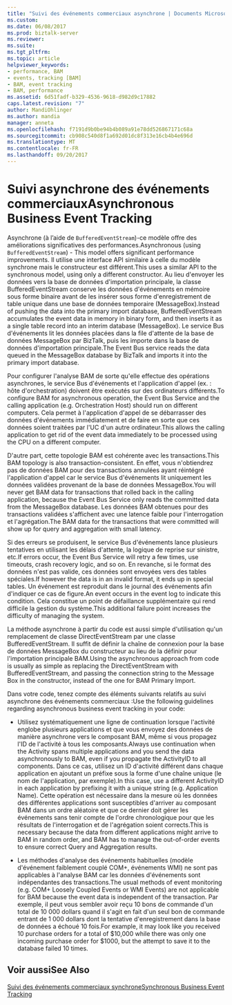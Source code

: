 ```yaml
---
title: "Suivi des événements commerciaux asynchrone | Documents Microsoft"
ms.custom: 
ms.date: 06/08/2017
ms.prod: biztalk-server
ms.reviewer: 
ms.suite: 
ms.tgt_pltfrm: 
ms.topic: article
helpviewer_keywords:
- performance, BAM
- events, tracking [BAM]
- BAM, event tracking
- BAM, performance
ms.assetid: 6d51fadf-b329-4536-9618-d982d9c17882
caps.latest.revision: "7"
author: MandiOhlinger
ms.author: mandia
manager: anneta
ms.openlocfilehash: f7191d9b0be94b4b089a91e78dd526867171c68a
ms.sourcegitcommit: cb908c540d8f1a692d01dc8f313e16cb4b4e696d
ms.translationtype: MT
ms.contentlocale: fr-FR
ms.lasthandoff: 09/20/2017
---
```

# <a name="asynchronous-business-event-tracking"></a><span data-ttu-id="5674d-102">Suivi asynchrone des événements commerciaux</span><span class="sxs-lookup"><span data-stu-id="5674d-102">Asynchronous Business Event Tracking</span></span>
<span data-ttu-id="5674d-103">Asynchrone (à l’aide de `BufferedEventStream`)-ce modèle offre des améliorations significatives des performances.</span><span class="sxs-lookup"><span data-stu-id="5674d-103">Asynchronous (using `BufferedEventStream`) - This model offers significant performance improvements.</span></span> <span data-ttu-id="5674d-104">Il utilise une interface API similaire à celle du modèle synchrone mais le constructeur est différent.</span><span class="sxs-lookup"><span data-stu-id="5674d-104">This uses a similar API to the synchronous model, using only a different constructor.</span></span> <span data-ttu-id="5674d-105">Au lieu d'envoyer les données vers la base de données d'importation principale, la classe BufferedEventStream conserve les données d'événements en mémoire sous forme binaire avant de les insérer sous forme d'enregistrement de table unique dans une base de données temporaire (MessageBox).</span><span class="sxs-lookup"><span data-stu-id="5674d-105">Instead of pushing the data into the primary import database, BufferedEventStream accumulates the event data in memory in binary form, and then inserts it as a single table record into an interim database (MessageBox).</span></span> <span data-ttu-id="5674d-106">Le service Bus d'événements lit les données placées dans la file d'attente de la base de données MessageBox par BizTalk, puis les importe dans la base de données d'importation principale.</span><span class="sxs-lookup"><span data-stu-id="5674d-106">The Event Bus service reads the data queued in the MessageBox database by BizTalk and imports it into the primary import database.</span></span>  
  
 <span data-ttu-id="5674d-107">Pour configurer l'analyse BAM de sorte qu'elle effectue des opérations asynchrones, le service Bus d'événements et l'application d'appel (ex. : hôte d'orchestration) doivent être exécutés sur des ordinateurs différents.</span><span class="sxs-lookup"><span data-stu-id="5674d-107">To configure BAM for asynchronous operation, the Event Bus Service and the calling application (e.g. Orchestration Host) should run on different computers.</span></span> <span data-ttu-id="5674d-108">Cela permet à l'application d'appel de se débarrasser des données d'événements immédiatement et de faire en sorte que ces données soient traitées par l'UC d'un autre ordinateur.</span><span class="sxs-lookup"><span data-stu-id="5674d-108">This allows the calling application to get rid of the event data immediately to be processed using the CPU on a different computer.</span></span>  
  
 <span data-ttu-id="5674d-109">D'autre part, cette topologie BAM est cohérente avec les transactions.</span><span class="sxs-lookup"><span data-stu-id="5674d-109">This BAM topology is also transaction-consistent.</span></span> <span data-ttu-id="5674d-110">En effet, vous n'obtiendrez pas de données BAM pour des transactions annulées ayant réintégré l'application d'appel car le service Bus d'événements lit uniquement les données validées provenant de la base de données MessageBox.</span><span class="sxs-lookup"><span data-stu-id="5674d-110">You will never get BAM data for transactions that rolled back in the calling application, because the Event Bus Service only reads the committed data from the MessageBox database.</span></span> <span data-ttu-id="5674d-111">Les données BAM obtenues pour des transactions validées s'affichent avec une latence faible pour l'interrogation et l'agrégation.</span><span class="sxs-lookup"><span data-stu-id="5674d-111">The BAM data for the transactions that were committed will show up for query and aggregation with small latency.</span></span>  
  
 <span data-ttu-id="5674d-112">Si des erreurs se produisent, le service Bus d'événements lance plusieurs tentatives en utilisant les délais d'attente, la logique de reprise sur sinistre, etc.</span><span class="sxs-lookup"><span data-stu-id="5674d-112">If errors occur, the Event Bus Service will retry a few times, use timeouts, crash recovery logic, and so on.</span></span> <span data-ttu-id="5674d-113">En revanche, si le format des données n'est pas valide, ces données sont envoyées vers des tables spéciales.</span><span class="sxs-lookup"><span data-stu-id="5674d-113">If however the data is in an invalid format, it ends up in special tables.</span></span> <span data-ttu-id="5674d-114">Un événement est reproduit dans le journal des événements afin d'indiquer ce cas de figure.</span><span class="sxs-lookup"><span data-stu-id="5674d-114">An event occurs in the event log to indicate this condition.</span></span> <span data-ttu-id="5674d-115">Cela constitue un point de défaillance supplémentaire qui rend difficile la gestion du système.</span><span class="sxs-lookup"><span data-stu-id="5674d-115">This additional failure point increases the difficulty of managing the system.</span></span>  
  
 <span data-ttu-id="5674d-116">La méthode asynchrone à partir du code est aussi simple d'utilisation qu'un remplacement de classe DirectEventStream par une classe BufferedEventStream. Il suffit de définir la chaîne de connexion pour la base de données MessageBox du constructeur au lieu de la définir pour l'importation principale BAM.</span><span class="sxs-lookup"><span data-stu-id="5674d-116">Using the asynchronous approach from code is usually as simple as replacing the DirectEventStream with BufferedEventStream, and passing the connection string to the Message Box in the constructor, instead of the one for BAM Primary Import.</span></span>  
  
 <span data-ttu-id="5674d-117">Dans votre code, tenez compte des éléments suivants relatifs au suivi asynchrone des événements commerciaux :</span><span class="sxs-lookup"><span data-stu-id="5674d-117">Use the following guidelines regarding asynchronous business event tracking in your code:</span></span>  
  
-   <span data-ttu-id="5674d-118">Utilisez systématiquement une ligne de continuation lorsque l'activité englobe plusieurs applications et que vous envoyez des données de manière asynchrone vers le composant BAM, même si vous propagez l'ID de l'activité à tous les composants.</span><span class="sxs-lookup"><span data-stu-id="5674d-118">Always use continuation when the Activity spans multiple applications and you send the data asynchronously to BAM, even if you propagate the ActivityID to all components.</span></span> <span data-ttu-id="5674d-119">Dans ce cas, utilisez un ID d'activité différent dans chaque application en ajoutant un préfixe sous la forme d'une chaîne unique (le nom de l'application, par exemple).</span><span class="sxs-lookup"><span data-stu-id="5674d-119">In this case, use a different ActivityID in each application by prefixing it with a unique string (e.g. Application Name).</span></span> <span data-ttu-id="5674d-120">Cette opération est nécessaire dans la mesure où les données des différentes applications sont susceptibles d'arriver au composant BAM dans un ordre aléatoire et que ce dernier doit gérer les événements sans tenir compte de l'ordre chronologique pour que les résultats de l'interrogation et de l'agrégation soient corrects.</span><span class="sxs-lookup"><span data-stu-id="5674d-120">This is necessary because the data from different applications might arrive to BAM in random order, and BAM has to manage the out-of-order events to ensure correct Query and Aggregation results.</span></span>  
  
-   <span data-ttu-id="5674d-121">Les méthodes d'analyse des événements habituelles (modèle d'événement faiblement couplé COM+, événements WMI) ne sont pas applicables à l'analyse BAM car les données d'événements sont indépendantes des transactions.</span><span class="sxs-lookup"><span data-stu-id="5674d-121">The usual methods of event monitoring (e.g. COM+ Loosely Coupled Events or WMI Events) are not applicable for BAM because the event data is independent of the transaction.</span></span> <span data-ttu-id="5674d-122">Par exemple, il peut vous sembler avoir reçu 10 bons de commande d'un total de 10 000 dollars quand il s'agit en fait d'un seul bon de commande entrant de 1 000 dollars dont la tentative d'enregistrement dans la base de données a échoué 10 fois.</span><span class="sxs-lookup"><span data-stu-id="5674d-122">For example, it may look like you received 10 purchase orders for a total of $10,000 while there was only one incoming purchase order for $1000, but the attempt to save it to the database failed 10 times.</span></span>  
  
## <a name="see-also"></a><span data-ttu-id="5674d-123">Voir aussi</span><span class="sxs-lookup"><span data-stu-id="5674d-123">See Also</span></span>  

 [<span data-ttu-id="5674d-124">Suivi des événements commerciaux synchrone</span><span class="sxs-lookup"><span data-stu-id="5674d-124">Synchronous Business Event Tracking</span></span>](../core/synchronous-business-event-tracking.md)